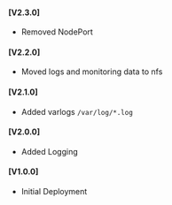 #### [V2.3.0]
* Removed NodePort

#### [V2.2.0]
* Moved logs and monitoring data to nfs

#### [V2.1.0]
* Added varlogs `/var/log/*.log`

#### [V2.0.0]
* Added Logging

#### [V1.0.0]
* Initial Deployment